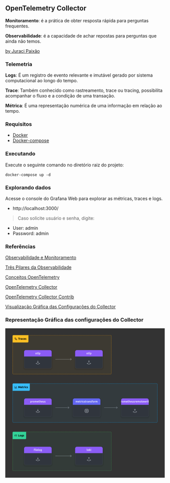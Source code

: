 ## OpenTelemetry Collector

**Monitoramento**: é a prática de obter resposta rápida para perguntas frequentes.

**Observabilidade**: é a capacidade de achar repostas para perguntas que ainda não temos.

[by Juraci Paixão](https://www.linkedin.com/in/jpkroehling/)

### Telemetria

**Logs**: É um registro de evento relevante e imutável gerado por sistema computacional ao longo do tempo.

**Trace**: Também conhecido como rastreamento, trace ou tracing, possibilita acompanhar o fluxo e a condição de uma transação. 

**Métrica**: É uma representação numérica de uma informação em relação ao tempo.

### Requisitos

- [Docker](https://docs.docker.com/engine/install/)
- [Docker-compose](https://docs.docker.com/compose/install/standalone/)

### Executando 

Execute o seguinte comando no diretório raiz do projeto:

```shell
docker-compose up -d  
```

### Explorando dados

Acesse o console do Grafana Web para explorar as métricas, traces e logs. 

- http://localhost:3000/


> Caso solicite usuário e senha, digite:

- User: admin
- Password: admin

### Referências

[Observabilidade e Monitoramento](https://dev.to/ezziomoreira/observabilidade-e-monitoramento-1p1a)

[Três Pilares da Observabilidade](https://dev.to/ezziomoreira/tres-pilares-da-observabilidade-1p6d)

[Conceitos OpenTelemetry](https://dev.to/ezziomoreira/conceitos-opentelemetry-9k0)

[OpenTelemetry Collector](https://opentelemetry.io/docs/collector/)

[OpenTelemetry Collector Contrib](https://github.com/open-telemetry/opentelemetry-collector-contrib)

[Visualização Gráfica das Configurações do Collector](https://www.otelbin.io/)

### Representação Gráfica das configurações do Collector

![Imagem Collector](./img/collector.png)
